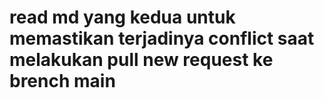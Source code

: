 # read md yang kedua untuk memastikan terjadinya conflict saat melakukan pull new request ke brench main


